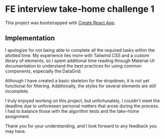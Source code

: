 # FE interview take-home challenge 1

This project was bootstrapped with [Create React App](https://github.com/facebook/create-react-app).

## Implementation

I apologize for not being able to complete all the required tasks within the allotted time. My experience lies more with Tailwind CSS and a custom library of elements, so I spent additional time reading through Material-UI documentation to understand the best practices for using common components, especially the DataGrid.

Although I have created a basic skeleton for the dropdown, it is not yet functional for filtering. Additionally, the styles for several elements are still incomplete.

I truly enjoyed working on this project, but unfortunately, I couldn't meet the deadline due to unforeseen personal matters that arose during the process. I had to balance those with the algorithm tests and the take-home assignment.

Thank you for your understanding, and I look forward to any feedback you may have.
